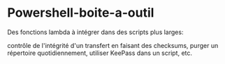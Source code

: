# Powershell-boite-a-outil

Des fonctions lambda à intégrer dans des scripts plus larges:

contrôle de l'intégrité d'un transfert en faisant des checksums, purger un répertoire quotidiennement, utiliser KeePass dans un script, etc.
